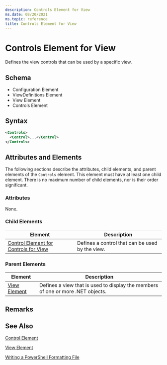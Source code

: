 ```yaml
---
description: Controls Element for View
ms.date: 08/20/2021
ms.topic: reference
title: Controls Element for View
---
```

# Controls Element for View

Defines the view controls that can be used by a specific view.

## Schema

- Configuration Element
- ViewDefinitions Element
- View Element
- Controls Element

## Syntax

```xml
<Controls>
  <Control>...</Control>
</Controls>
```

## Attributes and Elements

The following sections describe the attributes, child elements, and parent elements of the
`Controls` element. This element must have at least one child element. There is no maximum number of
child elements, nor is their order significant.

### Attributes

None.

### Child Elements

|Element|Description|
|-------------|-----------------|
|[Control Element for Controls for View](./control-element-for-controls-for-view-format.md)|Defines a control that can be used by the view.|

### Parent Elements

|Element|Description|
|-------------|-----------------|
|[View Element](./view-element-format.md)|Defines a view that is used to display the members of one or more .NET objects.|

## Remarks

## See Also

[Control Element](./control-element-for-controls-for-view-format.md)

[View Element](./view-element-format.md)

[Writing a PowerShell Formatting File](./writing-a-powershell-formatting-file.md)
